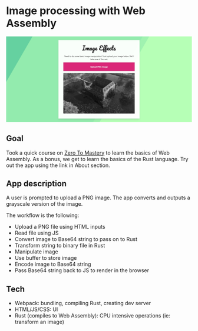 # Image processing with Web Assembly
![image of the app](./readme_resources/app-demo.jpg)

## Goal
Took a quick course on [Zero To Mastery](https://zerotomastery.io/courses/learn-webassembly/) to learn the basics of Web Assembly. As a bonus, we get to learn the basics of the Rust language. Try out the app using the link in About section.

## App description
A user is prompted to upload a PNG image. The app converts and outputs a grayscale version of the image. 

The workflow is the following:
- Upload a PNG file using HTML inputs
- Read file using JS
- Convert image to Base64 string to pass on to Rust
- Transform string to binary file in Rust
- Manipulate image
- Use buffer to store image
- Encode image to Base64 string
- Pass Base64 string back to JS to render in the browser

## Tech
- Webpack: bundling, compiling Rust, creating dev server
- HTML/JS/CSS: UI
- Rust (compiles to Web Assembly): CPU intensive operations (ie: transform an image)

